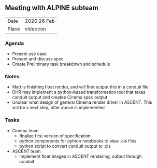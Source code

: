 ## Meeting with ALPINE subteam

| | |
|------|--------------|
|Date  |  2020 26 Feb |
|Place | videocon     |

### Agenda

- Present use case
- Present and discuss spec
- Create Preliminary task breakdown and schedule

### Notes

- Matt is finishing float render, and will first output this in a conduit file
- DHR may implement a python-based transformation tool that takes conduit output and creates Cinema spec output 
- Unclear what design of general Cinema render driver in ASCENT. This will be a next step, after above is implemented

### Tasks

- Cinema team
    - finalize first version of specification
    - python components for python notebooks to view .cis files
    - python script to convert conduit output to .cis
- ASCENT team
    - Implement float images in ASCENT rendering, output through conduit

